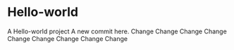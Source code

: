 # Hello-world
A Hello-world project
A new commit here.
Change
Change
Change
Change
Change
Change
Change
Change
Change
